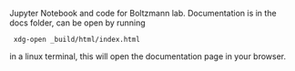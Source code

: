 Jupyter Notebook and code for Boltzmann lab. Documentation is in the docs folder, can be open by running
 
     xdg-open _build/html/index.html

in a linux terminal, this will open the documentation page in your browser.
